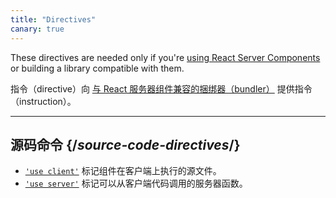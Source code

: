 ```yaml
---
title: "Directives"
canary: true
---
```


<Canary>

These directives are needed only if you're [using React Server Components](/learn/start-a-new-react-project#bleeding-edge-react-frameworks) or building a library compatible with them.

</Canary>

<Intro>

指令（directive）向 [与 React 服务器组件兼容的捆绑器（bundler）](/learn/start-a-new-react-project#bleeding-edge-react-frameworks) 提供指令（instruction）。

</Intro>

---

## 源码命令 {/*source-code-directives*/}

* [`'use client'`](/reference/react/use-client) 标记组件在客户端上执行的源文件。
* [`'use server'`](/reference/react/use-server) 标记可以从客户端代码调用的服务器函数。

